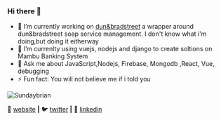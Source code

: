 ### Hi there 👋


- 🔭 I’m currently working on [dun&bradstreet] a wrapper around dun&bradstreet soap service management. I don't know what i'm doing,but doing it eitherway
- 🌱 I’m currenlty using vuejs, nodejs and django to create soltions on Mambu Banking System 
- 💬 Ask me about JavaScript,Nodejs, Firebase, Mongodb ,React, Vue, debugging
- ⚡ Fun fact: You will not believe me if i told you

<p align = 'left'>
 <img src = https://github-readme-stats.vercel.app/api?username=Sundaybrian & show_icons = true alt =Sundaybrian stats />
</ p>



🏡 [website][website] **|** 
🐦 [twitter][twitter] **|** 
👔 [linkedin][linkedin]

[website]: https://sundaybrian.github.io
[twitter]: https://twitter.com/Sunday_Omwami
[linkedin]: https://www.linkedin.com/in/sunday-brian-13b74773/
[dun&bradstreet]: https://github.com/Sundaybrian/DBCD-Tanzania-Credit-Bureau-Wrapper

